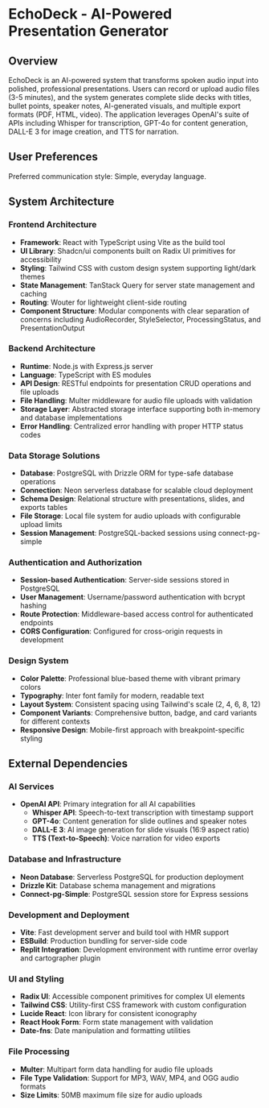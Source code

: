 # EchoDeck - AI-Powered Presentation Generator

## Overview

EchoDeck is an AI-powered system that transforms spoken audio input into polished, professional presentations. Users can record or upload audio files (3-5 minutes), and the system generates complete slide decks with titles, bullet points, speaker notes, AI-generated visuals, and multiple export formats (PDF, HTML, video). The application leverages OpenAI's suite of APIs including Whisper for transcription, GPT-4o for content generation, DALL-E 3 for image creation, and TTS for narration.

## User Preferences

Preferred communication style: Simple, everyday language.

## System Architecture

### Frontend Architecture
- **Framework**: React with TypeScript using Vite as the build tool
- **UI Library**: Shadcn/ui components built on Radix UI primitives for accessibility
- **Styling**: Tailwind CSS with custom design system supporting light/dark themes
- **State Management**: TanStack Query for server state management and caching
- **Routing**: Wouter for lightweight client-side routing
- **Component Structure**: Modular components with clear separation of concerns including AudioRecorder, StyleSelector, ProcessingStatus, and PresentationOutput

### Backend Architecture
- **Runtime**: Node.js with Express.js server
- **Language**: TypeScript with ES modules
- **API Design**: RESTful endpoints for presentation CRUD operations and file uploads
- **File Handling**: Multer middleware for audio file uploads with validation
- **Storage Layer**: Abstracted storage interface supporting both in-memory and database implementations
- **Error Handling**: Centralized error handling with proper HTTP status codes

### Data Storage Solutions
- **Database**: PostgreSQL with Drizzle ORM for type-safe database operations
- **Connection**: Neon serverless database for scalable cloud deployment
- **Schema Design**: Relational structure with presentations, slides, and exports tables
- **File Storage**: Local file system for audio uploads with configurable upload limits
- **Session Management**: PostgreSQL-backed sessions using connect-pg-simple

### Authentication and Authorization
- **Session-based Authentication**: Server-side sessions stored in PostgreSQL
- **User Management**: Username/password authentication with bcrypt hashing
- **Route Protection**: Middleware-based access control for authenticated endpoints
- **CORS Configuration**: Configured for cross-origin requests in development

### Design System
- **Color Palette**: Professional blue-based theme with vibrant primary colors
- **Typography**: Inter font family for modern, readable text
- **Layout System**: Consistent spacing using Tailwind's scale (2, 4, 6, 8, 12)
- **Component Variants**: Comprehensive button, badge, and card variants for different contexts
- **Responsive Design**: Mobile-first approach with breakpoint-specific styling

## External Dependencies

### AI Services
- **OpenAI API**: Primary integration for all AI capabilities
  - **Whisper API**: Speech-to-text transcription with timestamp support
  - **GPT-4o**: Content generation for slide outlines and speaker notes
  - **DALL-E 3**: AI image generation for slide visuals (16:9 aspect ratio)
  - **TTS (Text-to-Speech)**: Voice narration for video exports

### Database and Infrastructure
- **Neon Database**: Serverless PostgreSQL for production deployment
- **Drizzle Kit**: Database schema management and migrations
- **Connect-pg-Simple**: PostgreSQL session store for Express sessions

### Development and Deployment
- **Vite**: Fast development server and build tool with HMR support
- **ESBuild**: Production bundling for server-side code
- **Replit Integration**: Development environment with runtime error overlay and cartographer plugin

### UI and Styling
- **Radix UI**: Accessible component primitives for complex UI elements
- **Tailwind CSS**: Utility-first CSS framework with custom configuration
- **Lucide React**: Icon library for consistent iconography
- **React Hook Form**: Form state management with validation
- **Date-fns**: Date manipulation and formatting utilities

### File Processing
- **Multer**: Multipart form data handling for audio file uploads
- **File Type Validation**: Support for MP3, WAV, MP4, and OGG audio formats
- **Size Limits**: 50MB maximum file size for audio uploads